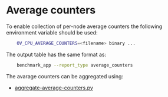 # Average counters

To enable collection of per-node average counters the following environment variable should be used:

```sh
    OV_CPU_AVERAGE_COUNTERS=<filename> binary ...
```

The output table has the same format as:

```sh
    benchmark_app --report_type average_counters
```

The avarage counters can be aggregated using:

* [aggregate-average-counters.py](../../tools/aggregate-average-counters/aggregate-average-counters.py)
